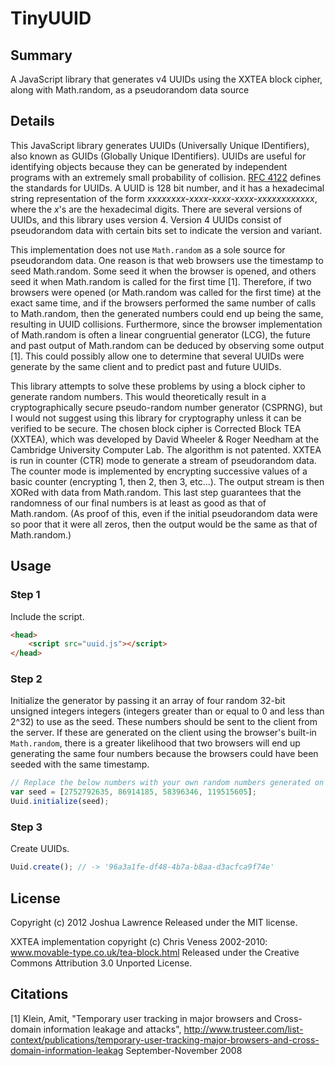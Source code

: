 # TinyUUID #

## Summary ##

A JavaScript library that generates v4 UUIDs using the XXTEA block cipher, along with Math.random, as a pseudorandom data source

## Details ##

This JavaScript library generates UUIDs (Universally Unique IDentifiers), also known as GUIDs (Globally Unique IDentifiers). UUIDs are useful for identifying objects because they can be generated by independent programs with an extremely small probability of collision. [RFC 4122](http://www.ietf.org/rfc/rfc4122.txt) defines the standards for UUIDs. A UUID is 128 bit number, and it has a hexadecimal string representation of the form _xxxxxxxx-xxxx-xxxx-xxxx-xxxxxxxxxxxx_, where the _x_'s are the hexadecimal digits. There are several versions of UUIDs, and this library uses version 4. Version 4 UUIDs consist of pseudorandom data with certain bits set to indicate the version and variant.

This implementation does not use `Math.random` as a sole source for pseudorandom data. One reason is that web browsers use the timestamp to seed Math.random. Some seed it when the browser is opened, and others seed it when Math.random is called for the first time [1]. Therefore, if two browsers were opened (or Math.random was called for the first time) at the exact same time, and if the browsers performed the same number of calls to Math.random, then the generated numbers could end up being the same, resulting in UUID collisions. Furthermore, since the browser implementation of Math.random is often a linear congruential generator (LCG), the future and past output of Math.random can be deduced by observing some output [1]. This could possibly allow one to determine that several UUIDs were generate by the same client and to predict past and future UUIDs.

This library attempts to solve these problems by using a block cipher to generate random numbers. This would theoretically result in a cryptographically secure pseudo-random number generator (CSPRNG), but I would not suggest using this library for cryptography unless it can be verified to be secure. The chosen block cipher is Corrected Block TEA (XXTEA), which was developed by David Wheeler & Roger Needham at the Cambridge University Computer Lab. The algorithm is not patented. XXTEA is run in counter (CTR) mode to generate a stream of pseudorandom data. The counter mode is implemented by encrypting successive values of a basic counter (encrypting 1, then 2, then 3, etc...). The output stream is then XORed with data from Math.random. This last step guarantees that the randomness of our final numbers is at least as good as that of Math.random. (As proof of this, even if the initial pseudorandom data were so poor that it were all zeros, then the output would be the same as that of Math.random.)

## Usage ##

### Step 1 ###

Include the script.
```html
<head>
	<script src="uuid.js"></script>
</head>
```

### Step 2 ###

Initialize the generator by passing it an array of four random 32-bit unsigned integers integers (integers greater than or equal to 0 and less than 2^32) to use as the seed.
These numbers should be sent to the client from the server. If these are generated on the client using the browser's built-in `Math.random`, there is a greater likelihood that two browsers will end up generating the same four numbers because the browsers could have been seeded with the same timestamp.

```javascript
// Replace the below numbers with your own random numbers generated on the server.
var seed = [2752792635, 86914185, 58396346, 119515605];
Uuid.initialize(seed);
```

### Step 3 ###

Create UUIDs.

```javascript
Uuid.create(); // -> '96a3a1fe-df48-4b7a-b8aa-d3acfca9f74e'
```

## License ##

Copyright (c) 2012 Joshua Lawrence
Released under the MIT license.

XXTEA implementation copyright (c) Chris Veness 2002-2010: www.movable-type.co.uk/tea-block.html
Released under the Creative Commons Attribution 3.0 Unported License.

## Citations ##

[1] Klein, Amit, "Temporary user tracking in major browsers and Cross-domain information leakage and attacks",
http://www.trusteer.com/list-context/publications/temporary-user-tracking-major-browsers-and-cross-domain-information-leakag
September-November 2008

